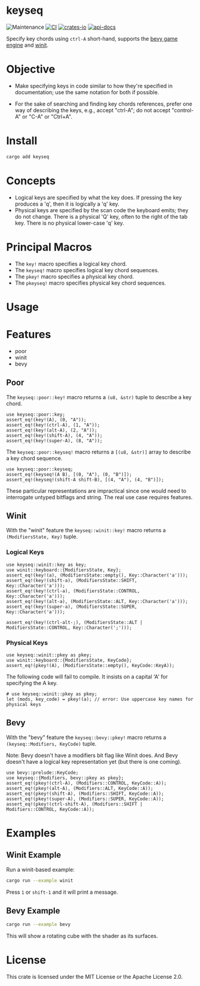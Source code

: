 # keyseq
![Maintenance](https://img.shields.io/badge/maintenance-actively--developed-brightgreen.svg)
[![CI](https://github.com/shanecelis/keyseq/actions/workflows/rust.yml/badge.svg)](https://github.com/shanecelis/keyseq/actions)
  [![crates-io](https://img.shields.io/crates/v/keyseq.svg)](https://crates.io/crates/keyseq)
  [![api-docs](https://docs.rs/keyseq/badge.svg)](https://docs.rs/keyseq)

Specify key chords using `ctrl-A` short-hand, supports the [bevy game
engine](https://bevyengine.org) and
[winit](https://github.com/rust-windowing/winit).

# Objective

* Make specifying keys in code similar to how they're specified in
  documentation; use the same notation for both if possible.

* For the sake of searching and finding key chords references, prefer one way of
  describing the keys, e.g., accept "ctrl-A"; do not accept "control-A" or "C-A"
  or "Ctrl+A".

# Install

``` sh
cargo add keyseq
```

# Concepts

* Logical keys are specified by what the key does. If pressing the key produces
  a 'q', then it is logically a 'q' key.
* Physical keys are specified by the scan code the keyboard emits; they do
  not change. There is a physical 'Q' key, often to the right of the tab key.
  There is no physical lower-case 'q' key.
  
# Principal Macros

* The `key!` macro specifies a logical key chord.
* The `keyseq!` macro specifies logical key chord sequences.
* The `pkey!` macro specifies a physical key chord.
* The `pkeyseq!` macro specifies physical key chord sequences.

# Usage


# Features

* poor
* winit
* bevy

## Poor

The `keyseq::poor::key!` macro returns a `(u8, &str)` tuple to describe a key chord.

```
use keyseq::poor::key;
assert_eq!(key!(A), (0, "A"));
assert_eq!(key!(ctrl-A), (1, "A"));
assert_eq!(key!(alt-A), (2, "A"));
assert_eq!(key!(shift-A), (4, "A"));
assert_eq!(key!(super-A), (8, "A"));
```

The `keyseq::poor::keyseq!` macro returns a `[(u8, &str)]` array to describe a key
chord sequence.

```
use keyseq::poor::keyseq;
assert_eq!(keyseq!(A B), [(0, "A"), (0, "B")]);
assert_eq!(keyseq!(shift-A shift-B), [(4, "A"), (4, "B")]);
```

These particular representations are impractical since one would need to
interrogate untyped bitflags and string. The real use case requires features.

## Winit

With the "winit" feature the `keyseq::winit::key!` macro returns a
`(ModifiersState, Key)` tuple.

### Logical Keys

```
use keyseq::winit::key as key;
use winit::keyboard::{ModifiersState, Key};
assert_eq!(key!(a), (ModifiersState::empty(), Key::Character('a')));
assert_eq!(key!(shift-a), (ModifiersState::SHIFT, Key::Character('a')));
assert_eq!(key!(ctrl-a), (ModifiersState::CONTROL, Key::Character('a')));
assert_eq!(key!(alt-a), (ModifiersState::ALT, Key::Character('a')));
assert_eq!(key!(super-a), (ModifiersState::SUPER, Key::Character('a')));

assert_eq!(key!(ctrl-alt-;), (ModifiersState::ALT | ModifiersState::CONTROL, Key::Character(';')));
```

### Physical Keys

```
use keyseq::winit::pkey as pkey;
use winit::keyboard::{ModifiersState, KeyCode};
assert_eq!(pkey!(A), (ModifiersState::empty(), KeyCode::KeyA));
```

The following code will fail to compile. It insists on a capital 'A' for
specifying the A key.

```compile_fail
# use keyseq::winit::pkey as pkey;
let (mods, key_code) = pkey!(a); // error: Use uppercase key names for physical keys
```

## Bevy

With the "bevy" feature the `keyseq::bevy::pkey!` macro returns a
`(keyseq::Modifiers, KeyCode)` tuple.

Note: Bevy doesn't have a modifiers bit flag like Winit does. And Bevy doesn't
have a logical key representation yet (but there is one coming).

```
use bevy::prelude::KeyCode;
use keyseq::{Modifiers, bevy::pkey as pkey};
assert_eq!(pkey!(ctrl-A), (Modifiers::CONTROL, KeyCode::A));
assert_eq!(pkey!(alt-A), (Modifiers::ALT, KeyCode::A));
assert_eq!(pkey!(shift-A), (Modifiers::SHIFT, KeyCode::A));
assert_eq!(pkey!(super-A), (Modifiers::SUPER, KeyCode::A));
assert_eq!(pkey!(ctrl-shift-A), (Modifiers::SHIFT | Modifiers::CONTROL, KeyCode::A));
```

# Examples

## Winit Example
Run a winit-based example:

``` sh
cargo run --example winit
```

Press `1` or `shift-1` and it will print a message.

## Bevy Example

``` sh
cargo run --example bevy
```

This will show a rotating cube with the shader as its surfaces.

# License

This crate is licensed under the MIT License or the Apache License 2.0.

